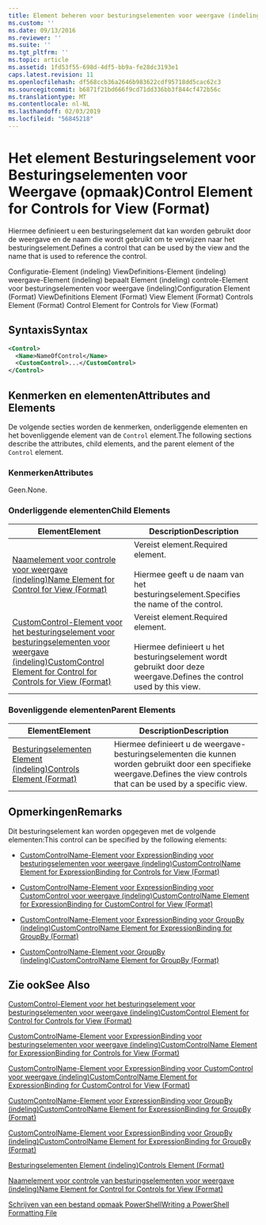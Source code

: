 ```yaml
---
title: Element beheren voor besturingselementen voor weergave (indeling) | Microsoft Docs
ms.custom: ''
ms.date: 09/13/2016
ms.reviewer: ''
ms.suite: ''
ms.tgt_pltfrm: ''
ms.topic: article
ms.assetid: 1fd53f55-698d-4df5-bb9a-fe28dc3193e1
caps.latest.revision: 11
ms.openlocfilehash: df568ccb36a2646b983622cdf95718dd5cac62c3
ms.sourcegitcommit: b6871f21bd666f9cd71dd336bb3f844cf472b56c
ms.translationtype: MT
ms.contentlocale: nl-NL
ms.lasthandoff: 02/03/2019
ms.locfileid: "56845218"
---
```

# <a name="control-element-for-controls-for-view--format"></a><span data-ttu-id="e54de-102">Het element Besturingselement voor Besturingselementen voor Weergave (opmaak)</span><span class="sxs-lookup"><span data-stu-id="e54de-102">Control Element for Controls for View  (Format)</span></span>

<span data-ttu-id="e54de-103">Hiermee definieert u een besturingselement dat kan worden gebruikt door de weergave en de naam die wordt gebruikt om te verwijzen naar het besturingselement.</span><span class="sxs-lookup"><span data-stu-id="e54de-103">Defines a control that can be used by the view and the name that is used to reference the control.</span></span>

<span data-ttu-id="e54de-104">Configuratie-Element (indeling) ViewDefinitions-Element (indeling) weergave-Element (indeling) bepaalt Element (indeling) controle-Element voor besturingselementen voor weergave (indeling)</span><span class="sxs-lookup"><span data-stu-id="e54de-104">Configuration Element (Format) ViewDefinitions Element (Format) View Element (Format) Controls Element (Format) Control Element for Controls for View (Format)</span></span>

## <a name="syntax"></a><span data-ttu-id="e54de-105">Syntaxis</span><span class="sxs-lookup"><span data-stu-id="e54de-105">Syntax</span></span>

```xml
<Control>
  <Name>NameOfControl</Name>
  <CustomControl>...</CustomControl>
</Control>
```

## <a name="attributes-and-elements"></a><span data-ttu-id="e54de-106">Kenmerken en elementen</span><span class="sxs-lookup"><span data-stu-id="e54de-106">Attributes and Elements</span></span>

<span data-ttu-id="e54de-107">De volgende secties worden de kenmerken, onderliggende elementen en het bovenliggende element van de `Control` element.</span><span class="sxs-lookup"><span data-stu-id="e54de-107">The following sections describe the attributes, child elements, and the parent element of the `Control` element.</span></span>

### <a name="attributes"></a><span data-ttu-id="e54de-108">Kenmerken</span><span class="sxs-lookup"><span data-stu-id="e54de-108">Attributes</span></span>

<span data-ttu-id="e54de-109">Geen.</span><span class="sxs-lookup"><span data-stu-id="e54de-109">None.</span></span>

### <a name="child-elements"></a><span data-ttu-id="e54de-110">Onderliggende elementen</span><span class="sxs-lookup"><span data-stu-id="e54de-110">Child Elements</span></span>

|<span data-ttu-id="e54de-111">Element</span><span class="sxs-lookup"><span data-stu-id="e54de-111">Element</span></span>|<span data-ttu-id="e54de-112">Description</span><span class="sxs-lookup"><span data-stu-id="e54de-112">Description</span></span>|
|-------------|-----------------|
|[<span data-ttu-id="e54de-113">Naamelement voor controle voor weergave (indeling)</span><span class="sxs-lookup"><span data-stu-id="e54de-113">Name Element for Control for View (Format)</span></span>](./name-element-for-control-for-controls-for-view-format.md)|<span data-ttu-id="e54de-114">Vereist element.</span><span class="sxs-lookup"><span data-stu-id="e54de-114">Required element.</span></span><br /><br /> <span data-ttu-id="e54de-115">Hiermee geeft u de naam van het besturingselement.</span><span class="sxs-lookup"><span data-stu-id="e54de-115">Specifies the name of the control.</span></span>|
|[<span data-ttu-id="e54de-116">CustomControl-Element voor het besturingselement voor besturingselementen voor weergave (indeling)</span><span class="sxs-lookup"><span data-stu-id="e54de-116">CustomControl Element for Control for Controls for View (Format)</span></span>](./customcontrol-element-for-control-for-controls-for-view-format.md)|<span data-ttu-id="e54de-117">Vereist element.</span><span class="sxs-lookup"><span data-stu-id="e54de-117">Required element.</span></span><br /><br /> <span data-ttu-id="e54de-118">Hiermee definieert u het besturingselement wordt gebruikt door deze weergave.</span><span class="sxs-lookup"><span data-stu-id="e54de-118">Defines the control used by this view.</span></span>|

### <a name="parent-elements"></a><span data-ttu-id="e54de-119">Bovenliggende elementen</span><span class="sxs-lookup"><span data-stu-id="e54de-119">Parent Elements</span></span>

|<span data-ttu-id="e54de-120">Element</span><span class="sxs-lookup"><span data-stu-id="e54de-120">Element</span></span>|<span data-ttu-id="e54de-121">Description</span><span class="sxs-lookup"><span data-stu-id="e54de-121">Description</span></span>|
|-------------|-----------------|
|[<span data-ttu-id="e54de-122">Besturingselementen Element (indeling)</span><span class="sxs-lookup"><span data-stu-id="e54de-122">Controls Element (Format)</span></span>](./controls-element-for-view-format.md)|<span data-ttu-id="e54de-123">Hiermee definieert u de weergave-besturingselementen die kunnen worden gebruikt door een specifieke weergave.</span><span class="sxs-lookup"><span data-stu-id="e54de-123">Defines the view controls that can be used by a specific view.</span></span>|

## <a name="remarks"></a><span data-ttu-id="e54de-124">Opmerkingen</span><span class="sxs-lookup"><span data-stu-id="e54de-124">Remarks</span></span>

<span data-ttu-id="e54de-125">Dit besturingselement kan worden opgegeven met de volgende elementen:</span><span class="sxs-lookup"><span data-stu-id="e54de-125">This control can be specified by the following elements:</span></span>

- [<span data-ttu-id="e54de-126">CustomControlName-Element voor ExpressionBinding voor besturingselementen voor weergave (indeling)</span><span class="sxs-lookup"><span data-stu-id="e54de-126">CustomControlName Element for ExpressionBinding for Controls for View (Format)</span></span>](./customcontrolname-element-for-expressionbinding-for-controls-for-view-format.md)

- [<span data-ttu-id="e54de-127">CustomControlName-Element voor ExpressionBinding voor CustomControl voor weergave (indeling)</span><span class="sxs-lookup"><span data-stu-id="e54de-127">CustomControlName Element for ExpressionBinding for CustomControl for View (Format)</span></span>](./customcontrolname-element-for-expressionbinding-for-customcontrol-for-view-format.md)

- [<span data-ttu-id="e54de-128">CustomControlName-Element voor ExpressionBinding voor GroupBy (indeling)</span><span class="sxs-lookup"><span data-stu-id="e54de-128">CustomControlName Element for ExpressionBinding for GroupBy (Format)</span></span>](./customcontrolname-element-for-expressionbinding-for-groupby-format.md)

- [<span data-ttu-id="e54de-129">CustomControlName-Element voor GroupBy (indeling)</span><span class="sxs-lookup"><span data-stu-id="e54de-129">CustomControlName Element for GroupBy (Format)</span></span>](./customcontrolname-element-for-groupby-format.md)

## <a name="see-also"></a><span data-ttu-id="e54de-130">Zie ook</span><span class="sxs-lookup"><span data-stu-id="e54de-130">See Also</span></span>

[<span data-ttu-id="e54de-131">CustomControl-Element voor het besturingselement voor besturingselementen voor weergave (indeling)</span><span class="sxs-lookup"><span data-stu-id="e54de-131">CustomControl Element for Control for Controls for View (Format)</span></span>](./customcontrol-element-for-control-for-controls-for-view-format.md)

[<span data-ttu-id="e54de-132">CustomControlName-Element voor ExpressionBinding voor besturingselementen voor weergave (indeling)</span><span class="sxs-lookup"><span data-stu-id="e54de-132">CustomControlName Element for ExpressionBinding for Controls for View (Format)</span></span>](./customcontrolname-element-for-expressionbinding-for-controls-for-view-format.md)

[<span data-ttu-id="e54de-133">CustomControlName-Element voor ExpressionBinding voor CustomControl voor weergave (indeling)</span><span class="sxs-lookup"><span data-stu-id="e54de-133">CustomControlName Element for ExpressionBinding for CustomControl for View (Format)</span></span>](./customcontrolname-element-for-expressionbinding-for-customcontrol-for-view-format.md)

[<span data-ttu-id="e54de-134">CustomControlName-Element voor ExpressionBinding voor GroupBy (indeling)</span><span class="sxs-lookup"><span data-stu-id="e54de-134">CustomControlName Element for ExpressionBinding for GroupBy (Format)</span></span>](./customcontrolname-element-for-expressionbinding-for-groupby-format.md)

[<span data-ttu-id="e54de-135">CustomControlName-Element voor ExpressionBinding voor GroupBy (indeling)</span><span class="sxs-lookup"><span data-stu-id="e54de-135">CustomControlName Element for ExpressionBinding for GroupBy (Format)</span></span>](./customcontrolname-element-for-expressionbinding-for-groupby-format.md)

[<span data-ttu-id="e54de-136">Besturingselementen Element (indeling)</span><span class="sxs-lookup"><span data-stu-id="e54de-136">Controls Element (Format)</span></span>](./controls-element-for-view-format.md)

[<span data-ttu-id="e54de-137">Naamelement voor controle van besturingselementen voor weergave (indeling)</span><span class="sxs-lookup"><span data-stu-id="e54de-137">Name Element for Control for Controls for View (Format)</span></span>](./name-element-for-control-for-controls-for-view-format.md)

[<span data-ttu-id="e54de-138">Schrijven van een bestand opmaak PowerShell</span><span class="sxs-lookup"><span data-stu-id="e54de-138">Writing a PowerShell Formatting File</span></span>](./writing-a-powershell-formatting-file.md)

